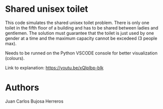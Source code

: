 # Shared unisex toilet
This code simulates the shared unisex toilet problem. There is only one toilet in the fifth floor of a building and has to be shared between ladies and gentlemen. The solution must guarantee that the toilet is just used by one gender at a time and the maximum capacity cannot be excedeed (3 people max). 

Needs to be runned on the Python VSCODE console for better visualization (colours).

Link to explanation: https://youtu.be/xQIplbp-bIk

# Authors 
Juan Carlos Bujosa Herreros
